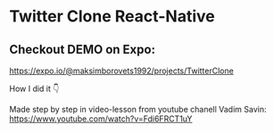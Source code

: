 # Twitter Clone React-Native

## Checkout DEMO on Expo:

https://expo.io/@maksimborovets1992/projects/TwitterClone

How I did it 👇

Made step by step in video-lesson from youtube  chanell Vadim Savin:
https://www.youtube.com/watch?v=Fdi6FRCT1uY
